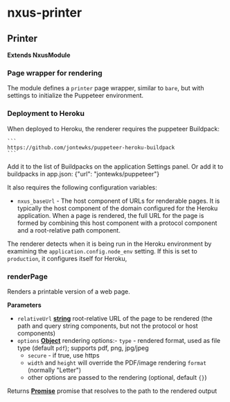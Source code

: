 # nxus-printer

<!-- Generated by documentation.js. Update this documentation by updating the source code. -->

## Printer

**Extends NxusModule**

### Page wrapper for rendering

The module defines a `printer` page wrapper, similar to `bare`, but
with settings to initialize the Puppeteer environment.

### Deployment to Heroku

When deployed to Heroku, the renderer requires the puppeteer
Buildpack:

    ```
    https://github.com/jontewks/puppeteer-heroku-buildpack
    ```

Add it to the list of Buildpacks on the application Settings panel.
Or add it to buildpacks in app.json: {"url": "jontewks/puppeteer"}

It also requires the following configuration variables:

-   `nxus_baseUrl` - The host component of URLs for renderable pages.
      It is typically the host component of the domain configured for
      the Heroku application. When a page is rendered, the full URL
      for the page is formed by combining this host component with a
      protocol component and a root-relative path component.

The renderer detects when it is being run in the Heroku environment
by examining the `application.config.node_env` setting. If this is
set to `production`, it configures itself for Heroku,

### renderPage

Renders a printable version of a web page.

**Parameters**

-   `relativeUrl` **[string](https://developer.mozilla.org/docs/Web/JavaScript/Reference/Global_Objects/String)** root-relative URL of the page to be
      rendered (the path and query string components, but not the
      protocol or host components)
-   `options` **[Object](https://developer.mozilla.org/docs/Web/JavaScript/Reference/Global_Objects/Object)** rendering options:-   `type` - rendered format, used as file type (default `pdf`); supports pdf, png, jpg/jpeg
    -   `secure` - if true, use https
    -   `width` and `height` will override the PDF/image rendering `format` (normally "Letter")
    -   other options are passed to the rendering (optional, default `{}`)

Returns **[Promise](https://developer.mozilla.org/docs/Web/JavaScript/Reference/Global_Objects/Promise)** promise that resolves to the path to the rendered output
